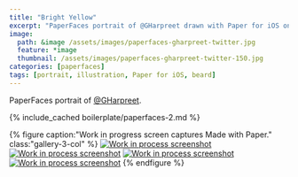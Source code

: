 ```yaml
---
title: "Bright Yellow"
excerpt: "PaperFaces portrait of @GHarpreet drawn with Paper for iOS on an iPad."
image: 
  path: &image /assets/images/paperfaces-gharpreet-twitter.jpg 
  feature: *image
  thumbnail: /assets/images/paperfaces-gharpreet-twitter-150.jpg
categories: [paperfaces]
tags: [portrait, illustration, Paper for iOS, beard]
---
```


PaperFaces portrait of [@GHarpreet](https://twitter.com/gharpreet).

{% include_cached boilerplate/paperfaces-2.md %}

{% figure caption:"Work in progress screen captures Made with Paper." class:"gallery-3-col" %}
[![Work in process screenshot](/assets/images/paperfaces-gharpreet-process-1-600.jpg)](/assets/images/paperfaces-gharpreet-process-1-lg.jpg) [![Work in process screenshot](/assets/images/paperfaces-gharpreet-process-2-600.jpg)](/assets/images/paperfaces-gharpreet-process-2-lg.jpg) [![Work in process screenshot](/assets/images/paperfaces-gharpreet-process-3-600.jpg)](/assets/images/paperfaces-gharpreet-process-3-lg.jpg) [![Work in process screenshot](/assets/images/paperfaces-gharpreet-process-4-600.jpg)](/assets/images/paperfaces-gharpreet-process-4-lg.jpg)
{% endfigure %}

